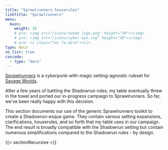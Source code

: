 ```yaml
---
title: "Sprawlrunners houserules"
linkTitle: "Sprawlrunners"
menu:
  main:
    weight: 10
    # pre: <img src="/icons/swade_logo.png" height="30"></img>
    # pre: <img src="/icons/cyber-eye.svg" height="30"></img>
    # pre: <i class="fas fa-dice"></i>
type: docs
no_list: true
cascade:
  - type: "docs"
---
```


[Sprawlrunners](https://www.drivethrurpg.com/product/334278/Sprawlrunners?affiliate_id=313188) is a cyberpunk-with-magic setting-agnostic ruleset for [Savage Worlds](https://www.peginc.com/product-category/savage-worlds/). 

After a few years of battling the Shadowrun rules, my table eventually threw in the towel and ported our in-progress campaign to Sprawlrunners. So far, we've been really happy with this decision.

This section documents our use of the generic Sprawlrunners toolkit to create a Shadowrun-esque game. They contain various setting expansions, clarifications, houserules, and so forth that my table uses in our campaign. The end result is broadly compatible with the Shadowrun setting but contain numerous simplifications compared to the Shadowrun rules - by design. 

{{< sectionRecursive >}}

<!-- this from https://learn.netlify.app/en/shortcodes/children/ -->
<!-- works ok but needs styling -->
<!-- {{< children description="true" depth=999 sort="weight" style="li" >}} -->
